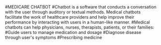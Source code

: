 #MEDICARE CHATBOT
#Chatbot is a software that conducts a conversation with the user through auditory or textual methods. Medical chatbots facilitate the work of healthcare providers and help improve their performance by interacting with users in a human-like manner.
#Medical chatbots can help physicians, nurses, therapists, patients, or their families:
#Guide users to manage medication and dosage
#Diagnose disease through user's symptoms
#Prescribing medicine
